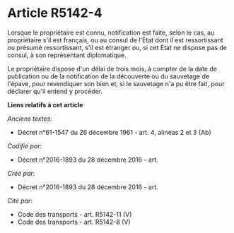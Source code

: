 # Article R5142-4

Lorsque le propriétaire est connu, notification est faite, selon le cas, au propriétaire s'il est français, ou au consul de
l'Etat dont il est ressortissant ou présumé ressortissant, s'il est étranger ou, si cet Etat ne dispose pas de consul, à son
représentant diplomatique.

Le propriétaire dispose d'un délai de trois mois, à compter de la date de publication ou de la notification de la découverte
ou du sauvetage de l'épave, pour revendiquer son bien et, si le sauvetage n'a pu être fait, pour déclarer qu'il entend y
procéder.

**Liens relatifs à cet article**

_Anciens textes_:

  - Décret n°61-1547 du 26 décembre 1961 - art. 4, alinéas 2 et 3 (Ab)

_Codifié par_:

  - Décret n°2016-1893 du 28 décembre 2016 - art.

_Créé par_:

  - Décret n°2016-1893 du 28 décembre 2016 - art.

_Cité par_:

  - Code des transports - art. R5142-11 (V)
  - Code des transports - art. R5142-8 (V)
